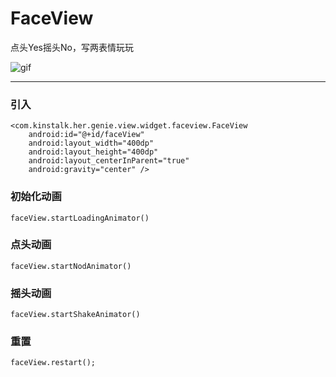 # FaceView
点头Yes摇头No，写两表情玩玩

![gif](https://github.com/chrisgong/FaceView/blob/master/Kapture%202019-08-27%20at%2017.18.13.gif?raw=true)

---

### 引入

```
<com.kinstalk.her.genie.view.widget.faceview.FaceView
    android:id="@+id/faceView"
    android:layout_width="400dp"
    android:layout_height="400dp"
    android:layout_centerInParent="true"
    android:gravity="center" />
```

### 初始化动画

```
faceView.startLoadingAnimator()
```

### 点头动画

```
faceView.startNodAnimator()
```

### 摇头动画

```
faceView.startShakeAnimator()
```

### 重置

```
faceView.restart();
```
